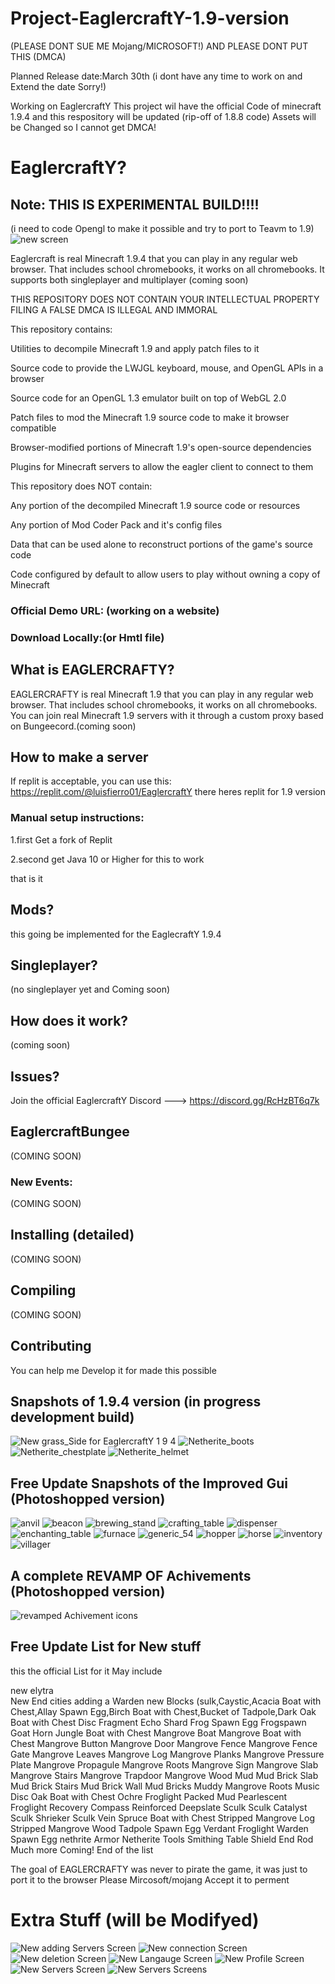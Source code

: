 # Project-EaglercraftY-1.9-version
(PLEASE DONT SUE ME Mojang/MICROSOFT!)
AND PLEASE DONT PUT THIS (DMCA)

Planned Release date:March 30th (i dont have any time to work on and Extend the date Sorry!)

Working on EaglercraftY
This project wil have the official Code of minecraft  1.9.4 and this respository will be updated
(rip-off of 1.8.8 code) Assets will be Changed so I cannot get DMCA!
# EaglercraftY?

## Note: THIS IS EXPERIMENTAL BUILD!!!!
(i need to code Opengl to make it possible and try to port to Teavm to 1.9)
![new screen](https://user-images.githubusercontent.com/67106394/223842296-7cbde924-329c-4429-8fe9-50aaaa53f462.jpg)


Eaglercraft is real Minecraft 1.9.4 that you can play in any regular web browser. That includes school chromebooks, it works on all chromebooks. It supports both singleplayer and multiplayer (coming soon)

THIS REPOSITORY DOES NOT CONTAIN YOUR INTELLECTUAL PROPERTY 
FILING A FALSE DMCA IS ILLEGAL AND IMMORAL

This repository contains:

Utilities to decompile Minecraft 1.9 and apply patch files to it


Source code to provide the LWJGL keyboard, mouse, and OpenGL APIs in a browser


Source code for an OpenGL 1.3 emulator built on top of WebGL 2.0


Patch files to mod the Minecraft 1.9 source code to make it browser compatible


Browser-modified portions of Minecraft 1.9's open-source dependencies



Plugins for Minecraft servers to allow the eagler client to connect to them

This repository does NOT contain:


Any portion of the decompiled Minecraft 1.9 source code or resources


Any portion of Mod Coder Pack and it's config files


Data that can be used alone to reconstruct portions of the game's source code


Code configured by default to allow users to play without owning a copy of Minecraft

### Official Demo URL: (working on a website)

### Download Locally:(or Hmtl file)


## What is EAGLERCRAFTY?
EAGLERCRAFTY is real Minecraft 1.9 that you can play in any regular web browser. That includes school chromebooks, it works on all chromebooks. You can join real Minecraft 1.9 servers with it through a custom proxy based on Bungeecord.(coming soon)

## How to make a server
If replit is acceptable, you can use this:
https://replit.com/@luisfierro01/EaglercraftY
there heres replit for 1.9 version

### Manual setup instructions:
1.first Get a fork of Replit

2.second get Java 10 or Higher for this to work

that is it

## Mods?
this going be implemented for the EaglecraftY 1.9.4

## Singleplayer?
(no singleplayer yet and Coming soon)

## How does it work?
(coming soon)


## Issues?
Join the official EaglercraftY Discord ---> https://discord.gg/RcHzBT6q7k


## EaglercraftBungee
(COMING SOON)



### New Events:
(COMING SOON)


## Installing (detailed)
(COMING SOON)


## Compiling
(COMING SOON)



## Contributing
You can help me Develop it for made this possible


## Snapshots of 1.9.4 version (in progress development build)
![New grass_Side for EaglercraftY 1 9 4](https://user-images.githubusercontent.com/67106394/223889770-ebe03977-126c-4479-b597-cf12d5b17c9b.jpg)
![Netherite_boots](https://user-images.githubusercontent.com/67106394/223889808-c5f70395-8088-4839-8e85-1f1c98a16b81.png)
![Netherite_chestplate](https://user-images.githubusercontent.com/67106394/223889811-c6947b8f-467f-4404-ad9b-bdada333a43f.png)
![Netherite_helmet](https://user-images.githubusercontent.com/67106394/223889839-ca7e1077-0c1f-40d0-a376-8af6a15ea8c0.png)







## Free Update Snapshots of the Improved Gui (Photoshopped version)
![anvil](https://user-images.githubusercontent.com/67106394/223771094-a214bae3-9c02-45ad-81be-235118ce10f7.png)
![beacon](https://user-images.githubusercontent.com/67106394/223771101-7c54ce9b-9d6d-42db-85e3-9f02f476e404.png)
![brewing_stand](https://user-images.githubusercontent.com/67106394/223771104-37a829cf-a2bb-4c28-998d-42cd6c54457b.png)
![crafting_table](https://user-images.githubusercontent.com/67106394/223771107-2e4eabca-2da6-41ea-962a-3e9b3e922714.png)
![dispenser](https://user-images.githubusercontent.com/67106394/223771112-6b648efe-f151-4d01-a851-9c289ca8f2f8.png)
![enchanting_table](https://user-images.githubusercontent.com/67106394/223771117-2c7e3ed3-2b71-47d4-9cbb-666188a82bbb.png)
![furnace](https://user-images.githubusercontent.com/67106394/223771135-49431d9d-613c-4edc-92ba-5c1ca5c2954c.png)
![generic_54](https://user-images.githubusercontent.com/67106394/223771138-178220dd-e699-48d6-a8c2-9390f8ad66ec.png)
![hopper](https://user-images.githubusercontent.com/67106394/223771144-5a9f295d-09cf-4191-9bf7-8f704206f772.png)
![horse](https://user-images.githubusercontent.com/67106394/223771148-07f9ad8b-bf52-4f6f-a182-8c6e68dfcd0b.png)
![inventory](https://user-images.githubusercontent.com/67106394/223771151-449421e0-5a7f-43e1-bea0-9b0b2dbe69ec.png)
![villager](https://user-images.githubusercontent.com/67106394/223771155-26200b2d-d3bb-43f3-9472-c8920ca0f739.png)






## A complete REVAMP OF Achivements (Photoshopped version)
![revamped Achivement icons](https://user-images.githubusercontent.com/67106394/217616598-947f0622-48ab-4906-aca8-5817767c1785.jpg)


## Free Update List for New stuff
this the official List for it
May include

new elytra  
New End cities
adding a Warden
new Blocks (sulk,Caystic,Acacia Boat with Chest,Allay Spawn Egg,Birch Boat with Chest,Bucket of Tadpole,Dark Oak Boat with Chest
Disc Fragment
Echo Shard
Frog Spawn Egg
Frogspawn
Goat Horn
Jungle Boat with Chest
Mangrove Boat
Mangrove Boat with Chest
Mangrove Button
Mangrove Door
Mangrove Fence
Mangrove Fence Gate
Mangrove Leaves
Mangrove Log
Mangrove Planks
Mangrove Pressure Plate
Mangrove Propagule
Mangrove Roots
Mangrove Sign
Mangrove Slab
Mangrove Stairs
Mangrove Trapdoor
Mangrove Wood
Mud
Mud Brick Slab
Mud Brick Stairs
Mud Brick Wall
Mud Bricks
Muddy Mangrove Roots
Music Disc
Oak Boat with Chest
Ochre Froglight
Packed Mud
Pearlescent Froglight
Recovery Compass
Reinforced Deepslate
Sculk
Sculk Catalyst
Sculk Shrieker
Sculk Vein
Spruce Boat with Chest
Stripped Mangrove Log
Stripped Mangrove Wood
Tadpole Spawn Egg
Verdant Froglight
Warden Spawn Egg 
nethrite Armor
Netherite Tools
Smithing Table
Shield
End Rod
Much more Coming!
End of the list

The goal of EAGLERCRAFTY was never to pirate the game, it was just to port it to the browser Please Mircosoft/mojang Accept it to perment 

# Extra Stuff (will be Modifyed)
![New adding Servers Screen](https://user-images.githubusercontent.com/67106394/223791444-98703796-d7ec-49cc-b395-5df8f9820b4d.jpg)
![New connection Screen](https://user-images.githubusercontent.com/67106394/223791447-70aaf86b-d9b8-4db5-a7ca-abd394cfff50.jpg)
![New deletion Screen](https://user-images.githubusercontent.com/67106394/223791449-1aa58f64-ab93-4989-adba-34b3e63fc51c.jpg)
![New Langauge Screen](https://user-images.githubusercontent.com/67106394/223791451-4745b192-312b-4f5c-af70-0690a78dc5c8.jpg)
![New Profile Screen](https://user-images.githubusercontent.com/67106394/223791452-7f2d3922-4311-4960-bf60-34abda7427ea.jpg)
![New Servers Screen](https://user-images.githubusercontent.com/67106394/223791453-42907665-d118-42d5-8d9c-a160c67dfca8.jpg)
![New Servers Screens](https://user-images.githubusercontent.com/67106394/223791454-9ed99ba8-9162-4f0b-b66f-310a7d150e19.jpg)
